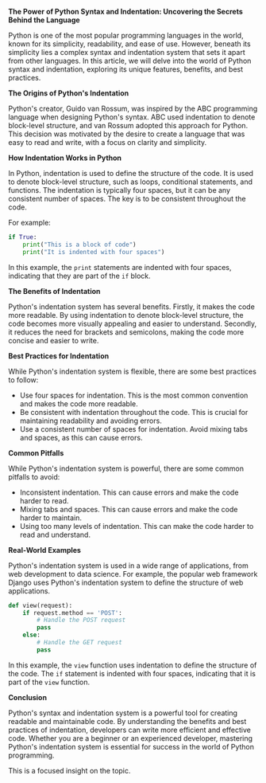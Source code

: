 **The Power of Python Syntax and Indentation: Uncovering the Secrets Behind the Language**

Python is one of the most popular programming languages in the world, known for its simplicity, readability, and ease of use. However, beneath its simplicity lies a complex syntax and indentation system that sets it apart from other languages. In this article, we will delve into the world of Python syntax and indentation, exploring its unique features, benefits, and best practices.

**The Origins of Python's Indentation**

Python's creator, Guido van Rossum, was inspired by the ABC programming language when designing Python's syntax. ABC used indentation to denote block-level structure, and van Rossum adopted this approach for Python. This decision was motivated by the desire to create a language that was easy to read and write, with a focus on clarity and simplicity.

**How Indentation Works in Python**

In Python, indentation is used to define the structure of the code. It is used to denote block-level structure, such as loops, conditional statements, and functions. The indentation is typically four spaces, but it can be any consistent number of spaces. The key is to be consistent throughout the code.

For example:
```python
if True:
    print("This is a block of code")
    print("It is indented with four spaces")
```
In this example, the `print` statements are indented with four spaces, indicating that they are part of the `if` block.

**The Benefits of Indentation**

Python's indentation system has several benefits. Firstly, it makes the code more readable. By using indentation to denote block-level structure, the code becomes more visually appealing and easier to understand. Secondly, it reduces the need for brackets and semicolons, making the code more concise and easier to write.

**Best Practices for Indentation**

While Python's indentation system is flexible, there are some best practices to follow:

* Use four spaces for indentation. This is the most common convention and makes the code more readable.
* Be consistent with indentation throughout the code. This is crucial for maintaining readability and avoiding errors.
* Use a consistent number of spaces for indentation. Avoid mixing tabs and spaces, as this can cause errors.

**Common Pitfalls**

While Python's indentation system is powerful, there are some common pitfalls to avoid:

* Inconsistent indentation. This can cause errors and make the code harder to read.
* Mixing tabs and spaces. This can cause errors and make the code harder to maintain.
* Using too many levels of indentation. This can make the code harder to read and understand.

**Real-World Examples**

Python's indentation system is used in a wide range of applications, from web development to data science. For example, the popular web framework Django uses Python's indentation system to define the structure of web applications.

```python
def view(request):
    if request.method == 'POST':
        # Handle the POST request
        pass
    else:
        # Handle the GET request
        pass
```
In this example, the `view` function uses indentation to define the structure of the code. The `if` statement is indented with four spaces, indicating that it is part of the `view` function.

**Conclusion**

Python's syntax and indentation system is a powerful tool for creating readable and maintainable code. By understanding the benefits and best practices of indentation, developers can write more efficient and effective code. Whether you are a beginner or an experienced developer, mastering Python's indentation system is essential for success in the world of Python programming.

This is a focused insight on the topic.